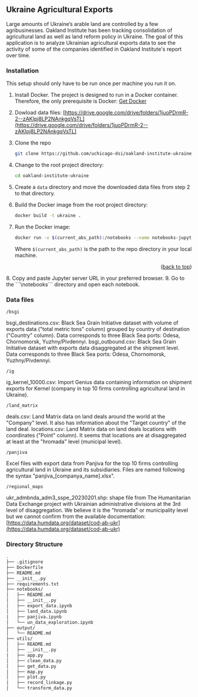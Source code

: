 ## Ukraine Agricultural Exports

Large amounts of Ukraine’s arable land are controlled by a few agribusinesses. Oakland Institute has been tracking consolidation of agricultural land as well as land reform policy in Ukraine. The goal of this application is to analyze Ukrainian agricultural exports data to see the activity of some of the companies identified in Oakland Institute's report over time.

### Installation

This setup should only have to be run once per machine you run it on.

1. Install Docker. The project is designed to run in a Docker container. Therefore, the only prerequisite is Docker: [Get Docker](https://docs.docker.com/get-docker/)
2. Dowload data files: [https://drive.google.com/drive/folders/1juoPDrmR-2--zAKIpj8LP2NAnkgqVsTL](https://drive.google.com/drive/folders/1juoPDrmR-2--zAKIpj8LP2NAnkgqVsTL)
3. Clone the repo
   ```sh
   git clone https://github.com/uchicago-dsi/oakland-institute-ukraine.git
   ```
4. Change to the root project directory:
   ```sh
   cd oakland-institute-ukraine
   ```
5. Create a ```data``` directory and move the downloaded data files from step 2 to that directory.
6. Build the Docker image from the root project directory:
   ```sh
   docker build -t ukraine .
   ```
7. Run the Docker image:
   ```sh
   docker run -v $(current_abs_path):/notebooks --name notebooks-jupyter --rm -p 8888:8888 -t ukraine
   ```
   
   Where ```$(current_abs_path)``` is the path to the repo directory in your local machine.
<p align="right">(<a href="#readme-top">back to top</a>)</p>
8. Copy and paste Jupyter server URL in your preferred browser.
9. Go to the ```\notebooks``` directory and open each notebook.

### Data files

```/bsgi```

bsgi_destinations.csv: Black Sea Grain Initiative dataset with volume of exports
data ("total metric tons" column) grouped by country of destination ("Country" column).
Data corresponds to three Black Sea ports: Odesa, Chornomorsk, Yuzhny/Pivdennyi.
bsgi_outbound.csv: Black Sea Grain Initiative dataset with exports
data disaggregated at the shipment level. Data corresponds to three Black Sea
ports: Odesa, Chornomorsk, Yuzhny/Pivdennyi.

```/ig```

ig_kernel_10000.csv: Import Genius data containing information on shipment exports for Kernel
(company in top 10 firms controlling agricultural land in Ukraine).

```/land_matrix```

deals.csv: Land Matrix data on land deals around the world at the "Company" level.
It also has information about the "Target country" of the land deal.
locations.csv: Land Matrix data on land deals locations with coordinates ("Point" column).
It seems that locations are at disaggregated at least at the "hromada" level (municipal level).

```/panjiva```

Excel files with export data from Panjiva for the top 10 firms controlling
agricultural land in Ukraine and its subsidiaries. Files are named following the
syntax "panjiva_[companya_name].xlsx".

```/regional_maps```

ukr_admbnda_adm3_sspe_20230201.shp: shape file from The Humanitarian Data Exchange
project with Ukrainian administrative divisions at the 3rd level of disaggregation.
We believe it is the "hromada" or municipality level but we cannot confirm from
the available documentation: [https://data.humdata.org/dataset/cod-ab-ukr](https://data.humdata.org/dataset/cod-ab-ukr)

### Directory Structure

```sh
.
├── .gitignore
├── Dockerfile
├── README.md
├── __init__.py
├── requirements.txt
├── notebooks/
│   ├── README.md
│   ├── __init__.py
│   ├── export_data.ipynb
│   ├── land_data.ipynb
|   ├── panjiva.ipynb
│   └── un_data_exploration.ipynb
├── output/
│   └── README.md
├── utils/
│   ├── README.md
│   ├── __init__.py
|   ├── app.py
│   ├── clean_data.py
│   ├── get_data.py
|   ├── map.py
│   ├── plot.py
|   ├── record_linkage.py
│   └── transform_data.py
```
